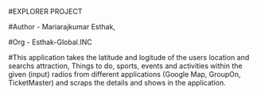 #EXPLORER PROJECT 

#Author - Mariarajkumar Esthak,

#Org - Esthak-Global.INC

#This application takes the latitude and logitude of the users location and searchs attraction, Things to do, sports, events and activities within the given (input) radios from different applications (Google Map, GroupOn, TicketMaster) and scraps the details and shows in the application.
